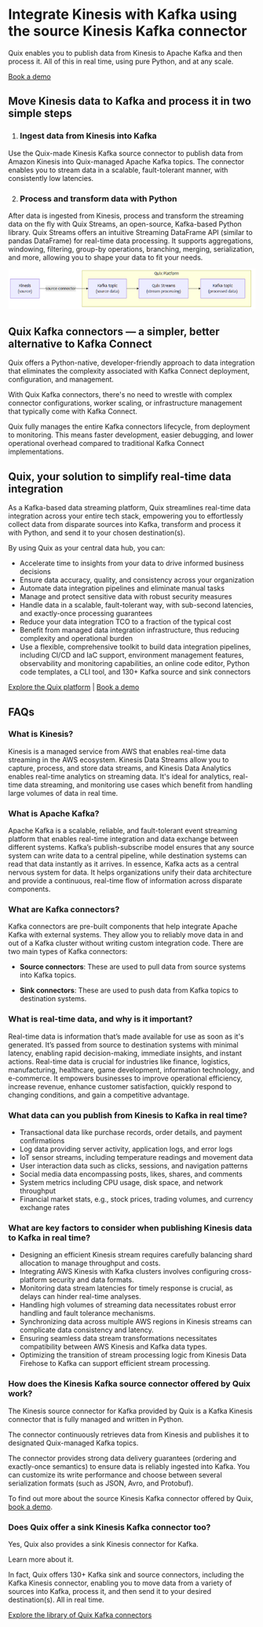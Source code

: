 <!--- BEGIN MARKDOWN --->
# Integrate Kinesis with Kafka using the source Kinesis Kafka connector

Quix enables you to publish data from Kinesis to Apache Kafka and then process it. All of this in real time, using pure Python, and at any scale. 

[Book a demo](https://share.hsforms.com/1iW0TmZzKQMChk0lxd_tGiw4yjw2)

## Move Kinesis data to Kafka and process it in two simple steps

1. ### Ingest data from Kinesis into Kafka

Use the Quix-made Kinesis Kafka source connector to publish data from Amazon Kinesis into Quix-managed Apache Kafka topics. The connector enables you to stream data in a scalable, fault-tolerant manner, with consistently low latencies.

2. ### Process and transform data with Python

After data is ingested from Kinesis, process and transform the streaming data on the fly with Quix Streams, an open-source, Kafka-based Python library. Quix Streams offers an intuitive Streaming DataFrame API (similar to pandas DataFrame) for real-time data processing. It supports aggregations, windowing, filtering, group-by operations, branching, merging, serialization, and more, allowing you to shape your data to fit your needs.

![Diagram](images/Kinesis-source_diagram_1.png)

## Quix Kafka connectors — a simpler, better alternative to Kafka Connect

Quix offers a Python-native, developer-friendly approach to data integration that eliminates the complexity associated with Kafka Connect deployment, configuration, and management.

With Quix Kafka connectors, there's no need to wrestle with complex connector configurations, worker scaling, or infrastructure management that typically come with Kafka Connect.

Quix fully manages the entire Kafka connectors lifecycle, from deployment to monitoring. This means faster development, easier debugging, and lower operational overhead compared to traditional Kafka Connect implementations.

## Quix, your solution to simplify real-time data integration

As a Kafka-based data streaming platform, Quix streamlines real-time data integration across your entire tech stack, empowering you to effortlessly collect data from disparate sources into Kafka, transform and process it with Python, and send it to your chosen destination(s).

By using Quix as your central data hub, you can:

* Accelerate time to insights from your data to drive informed business decisions  
* Ensure data accuracy, quality, and consistency across your organization  
* Automate data integration pipelines and eliminate manual tasks  
* Manage and protect sensitive data with robust security measures  
* Handle data in a scalable, fault-tolerant way, with sub-second latencies, and exactly-once processing guarantees  
* Reduce your data integration TCO to a fraction of the typical cost  
* Benefit from managed data integration infrastructure, thus reducing complexity and operational burden  
* Use a flexible, comprehensive toolkit to build data integration pipelines, including CI/CD and IaC support, environment management features, observability and monitoring capabilities, an online code editor, Python code templates, a CLI tool, and 130+ Kafka source and sink connectors

[Explore the Quix platform](https://portal.demo.quix.io/pipeline?workspace=demo-gametelemetrytemplate-prod)           |           [Book a demo](https://share.hsforms.com/1iW0TmZzKQMChk0lxd_tGiw4yjw2)

## FAQs

### What is Kinesis?

Kinesis is a managed service from AWS that enables real-time data streaming in the AWS ecosystem. Kinesis Data Streams allow you to capture, process, and store data streams, and Kinesis Data Analytics enables real-time analytics on streaming data. It's ideal for analytics, real-time data streaming, and monitoring use cases which benefit from handling large volumes of data in real time.

### What is Apache Kafka?

Apache Kafka is a scalable, reliable, and fault-tolerant event streaming platform that enables real-time integration and data exchange between different systems. Kafka’s publish-subscribe model ensures that any source system can write data to a central pipeline, while destination systems can read that data instantly as it arrives. In essence, Kafka acts as a central nervous system for data. It helps organizations unify their data architecture and provide a continuous, real-time flow of information across disparate components.

### What are Kafka connectors?

Kafka connectors are pre-built components that help integrate Apache Kafka with external systems. They allow you to reliably move data in and out of a Kafka cluster without writing custom integration code. There are two main types of Kafka connectors:

* **Source connectors**: These are used to pull data from source systems into Kafka topics.

* **Sink connectors**: These are used to push data from Kafka topics to destination systems.

### What is real-time data, and why is it important?

Real-time data is information that’s made available for use as soon as it's generated. It’s passed from source to destination systems with minimal latency, enabling rapid decision-making, immediate insights, and instant actions. Real-time data is crucial for industries like finance, logistics, manufacturing, healthcare, game development, information technology, and e-commerce. It empowers businesses to improve operational efficiency, increase revenue, enhance customer satisfaction, quickly respond to changing conditions, and gain a competitive advantage.

### What data can you publish from Kinesis to Kafka in real time?

* Transactional data like purchase records, order details, and payment confirmations  
* Log data providing server activity, application logs, and error logs  
* IoT sensor streams, including temperature readings and movement data  
* User interaction data such as clicks, sessions, and navigation patterns  
* Social media data encompassing posts, likes, shares, and comments  
* System metrics including CPU usage, disk space, and network throughput  
* Financial market stats, e.g., stock prices, trading volumes, and currency exchange rates

### What are key factors to consider when publishing Kinesis data to Kafka in real time?

* Designing an efficient Kinesis stream requires carefully balancing shard allocation to manage throughput and costs.  
* Integrating AWS Kinesis with Kafka clusters involves configuring cross-platform security and data formats.  
* Monitoring data stream latencies for timely response is crucial, as delays can hinder real-time analyses.  
* Handling high volumes of streaming data necessitates robust error handling and fault tolerance mechanisms.  
* Synchronizing data across multiple AWS regions in Kinesis streams can complicate data consistency and latency.  
* Ensuring seamless data stream transformations necessitates compatibility between AWS Kinesis and Kafka data types.  
* Optimizing the transition of stream processing logic from Kinesis Data Firehose to Kafka can support efficient stream processing.

### How does the Kinesis Kafka source connector offered by Quix work?

The Kinesis source connector for Kafka provided by Quix is a Kafka Kinesis connector that is fully managed and written in Python. 

The connector continuously retrieves data from Kinesis and publishes it to designated Quix-managed Kafka topics.  

The connector provides strong data delivery guarantees (ordering and exactly-once semantics) to ensure data is reliably ingested into Kafka. You can customize its write performance and choose between several serialization formats (such as JSON, Avro, and Protobuf).  

To find out more about the source Kinesis Kafka connector offered by Quix, [book a demo](https://share.hsforms.com/1iW0TmZzKQMChk0lxd_tGiw4yjw2).

### Does Quix offer a sink Kinesis Kafka connector too?

Yes, Quix also provides a sink Kinesis connector for Kafka.

Learn more about it.

In fact, Quix offers 130+ Kafka sink and source connectors, including the Kafka Kinesis connector, enabling you to move data from a variety of sources into Kafka, process it, and then send it to your desired destination(s). All in real time.

[Explore the library of Quix Kafka connectors](https://quix.io/connectors)
<!--- END MARKDOWN --->